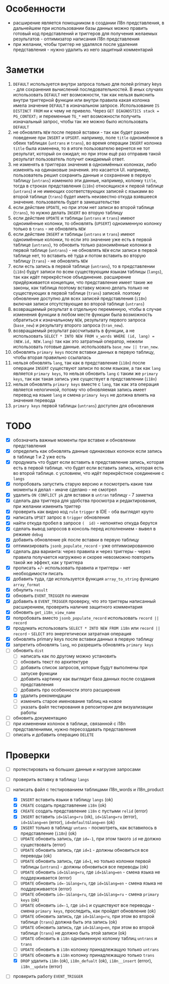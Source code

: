 # Особенности

- расширение является помощником в создании i18n представления,
  в дальнейшем при использовании базы данных можно править готовый код представлений и триггеров
  для получения желаемых результатов - оптимизатор написания i18n представления
- при желании, чтобы триггер не удалялся после удаления представления - нужно удалить из него защитный комментарий

# Заметки

1. `DEFAULT` используется внутри запроса только для полей primary keys - для сохранения вычислений последовательностей.
   В иных случаях использовать `DEFAULT` нет возможности, так как нельзя выяснить внутри триггерной функции или внутри правила
   какая колонка имела значение `DEFAULT` в изначальном запросе.
   Использование `IS DISTINCT FROM` ни к чему не привело.
   Через `GET DIAGNOSTICS stack = PG_CONTEXT;` и переменные `TG_*` нет возможности получить изначальный запрос,
   чтобы так же можно было использовать `DEFAULT`
2. не обновлять `NEW` после первой вставки - так как будет разное поведение при `INSERT` и `UPSERT`.
   например, поле `title` одноимённое в обеих таблицах (`untrans` и `trans`),
   во время операции `INSERT` колонка `title` была изменена, то в итоге пользователю вернется не тот результат, который он ожидал;
   но при этом ещё раз отправив такой результат пользователь получит ожидаемый ответ.
3. не изменять в триггерах значения в одноимённых колонках, либо изменять на одинаковые значения.
   это касается UI. например, пользователь решил сохранить данные и сохранение в первую таблицу (`untrans`) изменило эти данные,
   например, колонку `title`, тогда в строках представления (`i18n`) относящихся к первой таблице (`untrans`)
   и не имеющих соответствующих записей с языками во второй таблице (`trans`) будет иметь неизвестно откуда взявшееся значение.
   пользователь будет в замешательстве
4. если действие `UPDATE`, но при этом нет записи во второй таблице (`trans`), то нужно делать `INSERT` во вторую таблицу
5. если действие `UPDATE` и таблицы (`untrans` и `trans`) имеют одноимённые колонки, то обновлять (`UPSERT`)
   одноименную колонку только в `trans` - не обновлять `NEW`
6. если действие `INSERT` и таблицы (`untrans` и `trans`) имеют одноимённые колонки,
   то если это значение уже есть в первой таблице (`untrans`),
   то обновить только разноимённые колонки в первой таблице (`untrans`) - не обновлять `NEW`
   если записи в первой таблице нет, то вставить её туда и потом вставить во вторую таблицу (`trans`) - не обновлять `NEW`
7. если есть запись в первой таблице (`untrans`), то в представлении (`i18n`) будут записи по всем существующим языкам таблицы (`langs`),
   так как идёт перекрёстное объединение. расширение придёрживается концепции, что представление имеет такие же законы, как таблица
   поэтому вставку можно делать только не существующих в первой таблице (`trans`) записей.
   поэтому обновление доступно для всех записей представления (`i18n`) включая записи отсутствующие во второй таблице (`untrans`)
8. возвращаемый результат в отдельную переменную, чтобы в случае изменения функции в любом месте функции
   была возможность обратиться к изначальному `NEW`, результату первого запроса (`base_new`) и результату второго запроса (`tran_new`).
9. возвращаемый результат рассчитывать в функции, а не использовать
   `SELECT * INTO NEW FROM v_words WHERE (id, lang) = (NEW.id, NEW.lang)`
   так как это затратный оператор, нежели использовать готовые данные.
   использовать `base_new || tran_new`.
10. обновлять `primary keys` после вставки данных в первую таблицу, чтобы вторая правильно ссылалась
11. нельзя обновлять `lang`, так как в представление (`i18n`) после операции `INSERT` существуют записи по всем языкам, а так как
    `lang` является `primary keys`, то нельзя обновить `lang` с таким же `primary keys`,
    так как такая запись уже существует в представлении (`i18n`)
12. нельзя обновлять `primary keys` вместе с `lang`, так как эта операция является нелогичной,
    потому что обновляемая запись имеет перевод на языке `lang` и смена `primary keys` не должна влиять на значения перевода
13. `primary keys` первой таблицы (`untrans`) доступен для обновления

# TODO

- [x] обозначить важные моменты при вставке и обновлении представления
- [x] определить как обновлять данные одинаковых колонок если запись в таблице 1 и 2 уже есть
- [x] продумать что будет если вставить в представление запись, которая есть в первой таблице.
  что будет если вставить запись, которая есть во второй таблице. с условием, что идёт перекрёстное соединение с `langs`
- [x] попробовать запустить старую версию и посмотреть какие там моменты я делал - иначе сделано - не смотрел
- [x] удалить `ON CONFLICT pk` для вставки в `untran` таблицу - 7 заметка
- [x] сделать два триггера для удобства просмотра и редактирования, при желании изменить триггер
- [x] проверить как видно код `rule` `trigger` в IDE - оба выглядят круто
- [x] написать `UPSET` запрос в `trigger` обновления
- [x] найти откуда пробел в запросе `(  id)` - непонятно откуда берутся
- [x] сделать вывод запросов в консоль перед исполнением - вывел в режиме `debug`
- [x] добавить обновление pk после вставки в первую таблицу
- [x] оптимизировать `jsonb_populate_record` - уже оптимизированною
- [x] сделать два варианта: через правила и через триггеры - через правила получается нагружено
  и скорее невозможно повторить такой же эффект, как у триггера
- [x] прописать +/- использовать правила и триггеры - нет необходимости писать
- [x] добавить туда, где используется функция `array_to_string` функцию `array_format`
- [x] обнулить `result`
- [x] обновить `EVENT_TRIGGER` по именам
- [x] добавить в `EVENT_TRIGGER` проверку, что это триггеры написанный расширением, проверить наличие защитного комментария
- [x] обновить `get_i18n_view_name`
- [x] попробовать вместо `jsonb_populate_record` использовать `record || record`
- [x] продумать использовать `SELECT * INTO NEW FROM i18n` или `record || record` - `SELECT` это энергетически затратная операция
- [x] обновлять primary keys после вставки данных в первую таблицу
- [x] запретить обновлять `lang`, но разрешить обновлять `primary keys`
- [ ] обновить `dist`
    - [ ] написать как по другому можно установить
    - [ ] обновить текст по архитектуре
    - [ ] добавить список запросов, которые будут выполнены при запуске функции
    - [ ] добавить картинку как выглядит база данных после создания представления
    - [ ] добавить про особенности этого расширения
    - [x] удалить рекомендации
    - [ ] изменить старое именование таблиц на новое
    - [ ] указать файл тестирования в репозитории для визуализации работы
- [ ] обновить документацию
- [ ] при изменении колонок в таблице, связанной с i18n представлениями, нужно пересоздавать представления
- [ ] описать и добавить операцию `DELETE`

# Проверки

- [ ] протестировать на больших данные и нагрузке запросами
- [ ] проверить вставку в таблицу `langs`
- [ ] написать файл с тестированием таблицами i18n_words и i18n_product
    - [x] `INSERT` вставить языки в таблицу `langs` (ok)
    - [x] `CREATE` создать представление `i18n` (ok)
    - [x] `CREATE` создать представление `i18n` с пустыми `relid` (error)
    - [x] `INSERT` вставить `id=1&lang=ru` (ok), `id=1&lang=ru` (error), `id=1&lang=en` (error), `id=default&lang=en` (ok)
    - [x] `INSERT` только в таблицу `untans` - посмотреть, как вставилось в представление (`i18n`) (ok)
    - [ ] `UPDATE` обновить запись, где `id=-1`, при этом такого `id` не должно существовать (error)
    - [ ] `UPDATE` обновить запись, где `id=1` - должны обновиться все переводы (ok)
    - [ ] `UPDATE` обновить запись, где `id=1`, но только колонки первой таблицы (`untrans`) - должны обновиться все переводы (ok)
    - [ ] `UPDATE` обновить `id=1&lang=ru`, где `id=1&lang=en` - смена языка не поддерживается (error)
    - [ ] `UPDATE` обновить `id=-1&lang=ru`, где `id=1&lang=en` - смена языка не поддерживается (error)
    - [ ] `UPDATE` обновить `id=-1&lang=ru`, где `id=1&lang=ru` - смена `primary keys` (ok)
    - [ ] `UPDATE` обновить `id=-1`, где `id=1` и существуют все переводы - смена `primary keys`, проследить, как пройдет обновление (ok)
    - [ ] `UPDATE` обновить запись, где `id=1&lang=ru`, при этом во второй таблице (`trans`) должна быть эта запись (ok)
    - [ ] `UPDATE` обновить запись, где `id=1&lang=en`, при этом во второй таблице (`trans`) не должно быть этой записи (ok)
    - [ ] `UPDATE` обновить в `i18n` одноименную колонку таблиц `untrans` и `trans`
    - [ ] `UPDATE` обновить в `i18n` колонку принадлежащую только `untrans`
    - [ ] `UPDATE` обновить в `i18n` колонку принадлежащую только `trans`
    - [x] `DROP` удалить `i18n` (ok), `i18n_defualt` (ok), `i18n__insert` (error), `i18n__update` (error)
- [ ] проверить работу `EVENT_TRIGGER`

